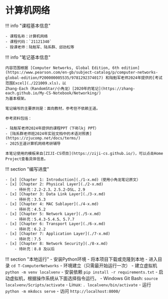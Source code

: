 # 计算机网络

!!! info "课程基本信息"

    - 课程名称：计算机网络
    - 课程代码：`21121340`
    - 授课老师：陆魁军、陆系群、邱劲松等

!!! info "笔记基本信息"

    内容范围根据 [Computer Networks, Global Edition, 6th edition](https://www.pearson.com/en-gb/subject-catalog/p/computer-networks-global-edition/P200000005535/9781292374017) 和陆魁军老师2024年提供的[考试范围Excel](./221009.xls)，以
    Zhang-Each（RandomStar/小角龙）[2020年的笔记](https://zhang-each.github.io/My-CS-Notebook/Networking/)
    为基本框架。
    
    笔记编写的主要原则是：面向教材，参考但不依赖王道。
    
    参考资料包括：
    
    - 陆魁军老师2024年提供的课程PPT（下称lkj PPT）
    - [陆系群老师班2024年实验文档中的术语对照表](https://zjucomp.net/docs/terms/)
    - 2025王道计算机网络考研辅导
    
    本笔记使用的模板来自[ZIJI-CS项目](https://ziji-cs.github.io/)，可以点击Home Project查看具体信息。

!!! section "编写进度"

    - [x] [Chapter 1: Introduction](./1-x.md)（使用小角龙笔记原文）
    - [x] [Chapter 2: Physical Layer](./2-x.md)
    	- 待补充：2.2-2.3、2.5.2-DSL、2.9
    - [x] [Chapter 3: Data Link Layer](./3-x.md)
        - 待补充：3.5.3
    - [x] [Chapter 4: MAC Sublayer](./4-x.md)
        - 待补充：4.5.2
    - [x] [Chapter 5: Network Layer](./5-x.md)
    	- 待补充：5.4.3-5.4.5、5.7.7
    - [x] [Chapter 6: Transport Layer](./6-x.md)
        - 待补充：6.2.2
    - [x] [Chapter 7: Application Layer](./7-x.md)
        - 待补充：7.5
    - [x] [Chapter 8: Network Security](./8-x.md)
        - 待补充：8.8 及以后

!!! section "本地运行"
    - 安装Python环境
    - 将本项目下载或克隆到本地
    - 进入目录 `cd T-ComputerNetworks`
    - 环境建立（只需最开始运行一次）
        - 建立虚拟机 `python -m venv localvenv`
        - 安装依赖 `pip install -r requirements.txt` 
    - 启动虚拟机，根据操作系统从下面选择指令运行。
        - Windows Git Bash: `source localvenv/Scripts/activate`
        - Linux: `. localvenv/bin/activate`
    - 运行 `python -m mkdocs serve`
        - 访问 `http://localhost:8000/`